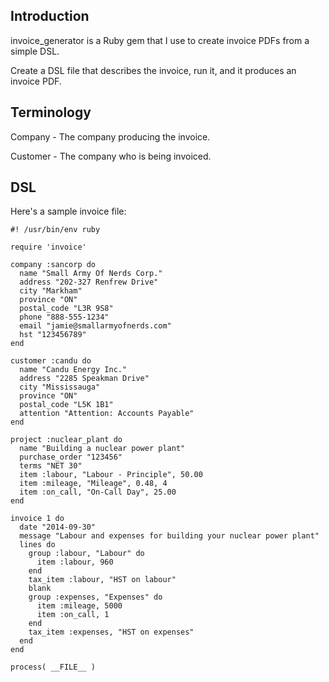## Introduction ##

invoice_generator is a Ruby gem that I use to create invoice PDFs from a
simple DSL.

Create a DSL file that describes the invoice, run it, and it produces an
invoice PDF.

## Terminology ##

Company - The company producing the invoice.

Customer - The company who is being invoiced.

## DSL ##

Here's a sample invoice file:

    #! /usr/bin/env ruby
    
    require 'invoice'
    
    company :sancorp do
      name "Small Army Of Nerds Corp."
      address "202-327 Renfrew Drive"
      city "Markham"
      province "ON"
      postal_code "L3R 9S8"
      phone "888-555-1234"
      email "jamie@smallarmyofnerds.com"
      hst "123456789"
    end
    
    customer :candu do
      name "Candu Energy Inc."
      address "2285 Speakman Drive"
      city "Mississauga"
      province "ON"
      postal_code "L5K 1B1"
      attention "Attention: Accounts Payable"
    end
    
    project :nuclear_plant do
      name "Building a nuclear power plant"
      purchase_order "123456"
      terms "NET 30"
      item :labour, "Labour - Principle", 50.00
      item :mileage, "Mileage", 0.48, 4
      item :on_call, "On-Call Day", 25.00
    end
    
    invoice 1 do
      date "2014-09-30"
      message "Labour and expenses for building your nuclear power plant"
      lines do
        group :labour, "Labour" do
          item :labour, 960
        end
        tax_item :labour, "HST on labour"
        blank
        group :expenses, "Expenses" do
          item :mileage, 5000
          item :on_call, 1
        end
        tax_item :expenses, "HST on expenses"
      end
    end
    
    process( __FILE__ )
